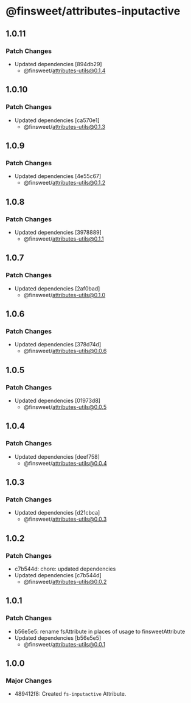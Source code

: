 # @finsweet/attributes-inputactive

## 1.0.11

### Patch Changes

- Updated dependencies [894db29]
  - @finsweet/attributes-utils@0.1.4

## 1.0.10

### Patch Changes

- Updated dependencies [ca570e1]
  - @finsweet/attributes-utils@0.1.3

## 1.0.9

### Patch Changes

- Updated dependencies [4e55c67]
  - @finsweet/attributes-utils@0.1.2

## 1.0.8

### Patch Changes

- Updated dependencies [3978889]
  - @finsweet/attributes-utils@0.1.1

## 1.0.7

### Patch Changes

- Updated dependencies [2af0bad]
  - @finsweet/attributes-utils@0.1.0

## 1.0.6

### Patch Changes

- Updated dependencies [378d74d]
  - @finsweet/attributes-utils@0.0.6

## 1.0.5

### Patch Changes

- Updated dependencies [01973d8]
  - @finsweet/attributes-utils@0.0.5

## 1.0.4

### Patch Changes

- Updated dependencies [deef758]
  - @finsweet/attributes-utils@0.0.4

## 1.0.3

### Patch Changes

- Updated dependencies [d21cbca]
  - @finsweet/attributes-utils@0.0.3

## 1.0.2

### Patch Changes

- c7b544d: chore: updated dependencies
- Updated dependencies [c7b544d]
  - @finsweet/attributes-utils@0.0.2

## 1.0.1

### Patch Changes

- b56e5e5: rename fsAttribute in places of usage to finsweetAttribute
- Updated dependencies [b56e5e5]
  - @finsweet/attributes-utils@0.0.1

## 1.0.0

### Major Changes

- 489412f8: Created `fs-inputactive` Attribute.
